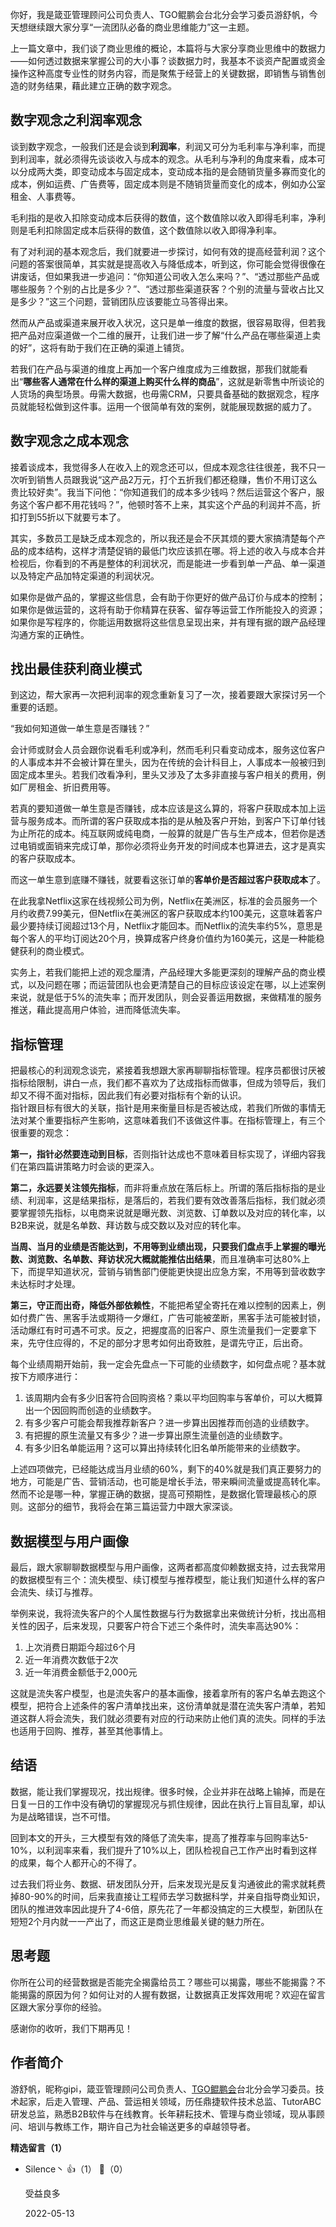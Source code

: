 你好，我是箴亚管理顾问公司负责人、TGO鲲鹏会台北分会学习委员游舒帆，今天想继续跟大家分享“一流团队必备的商业思维能力”这一主题。

上一篇文章中，我们谈了商业思维的概论，本篇将与大家分享商业思维中的数据力——如何透过数据来掌握公司的大小事？谈数据力时，我基本不谈资产配置或资金操作这种高度专业性的财务内容，而是聚焦于经营上的关键数据，即销售与销售创造的财务结果，藉此建立正确的数字观念。

## 数字观念之利润率观念

谈到数字观念，一般我们还是会谈到**利润率**，利润又可分为毛利率与净利率，而提到利润率，就必须得先谈谈收入与成本的观念。从毛利与净利的角度来看，成本可以分成两大类，即变动成本与固定成本，变动成本指的是会随销货量多寡而变化的成本，例如运费、广告费等，固定成本则是不随销货量而变化的成本，例如办公室租金、人事费等。

毛利指的是收入扣除变动成本后获得的数值，这个数值除以收入即得毛利率，净利则是毛利扣除固定成本后获得的数值，这个数值除以收入即得净利率。

有了对利润的基本观念后，我们就要进一步探讨，如何有效的提高经营利润？这个问题的答案很简单，其实就是提高收入与降低成本，听到这，你可能会觉得很像在讲废话，但如果我进一步追问：“你知道公司收入怎么来吗？”、“透过那些产品或哪些服务？个别的占比是多少？”、“透过那些渠道获客？个别的流量与营收占比又是多少？”这三个问题，营销团队应该要能立马答得出来。

然而从产品或渠道来展开收入状况，这只是单一维度的数据，很容易取得，但若我把产品对应渠道做一个二维的展开，让我们进一步了解“什么产品在哪些渠道上卖的好”，这将有助于我们在正确的渠道上铺货。

若我们在产品与渠道的维度上再加一个客户维度成为三维数据，那我们就能看出“**哪些客人通常在什么样的渠道上购买什么样的商品**”，这就是新零售中所谈论的人货场的典型场景。毋需大数据，也毋需CRM，只要具备基础的数据观念，程序员就能轻松做到这件事。运用一个很简单有效的案例，就能展现数据的威力了。

## 数字观念之成本观念

接着谈成本，我觉得多人在收入上的观念还可以，但成本观念往往很差，我不只一次听到销售人员跟我说“这产品2万元，打个五折我们都还稳赚，售价不用订这么贵比较好卖”。我当下问他：“你知道我们的成本多少钱吗？然后运营这个客户，服务这个客户都不用花钱吗？”，他顿时答不上来，其实这个产品的利润并不高，折扣打到55折以下就要亏本了。

其实，多数员工是缺乏成本观念的，所以我还是会不厌其烦的要大家搞清楚每个产品的成本结构，这样才清楚促销的最低门坎应该抓在哪。将上述的收入与成本合并检视后，你看到的不再是整体的利润状况，而是能进一步看到单一产品、单一渠道以及特定产品加特定渠道的利润状况。

如果你是做产品的，掌握这些信息，会有助于你更好的做产品订价与成本的控制；如果你是做运营的，这将有助于你精算在获客、留存等运营工作所能投入的资源；如果你是写程序的，你能运用数据将这些信息呈现出来，并有理有据的跟产品经理沟通方案的正确性。

## 找出最佳获利商业模式

到这边，帮大家再一次把利润率的观念重新复习了一次，接着要跟大家探讨另一个重要的话题。

“我如何知道做一单生意是否赚钱？”

会计师或财会人员会跟你说看毛利或净利，然而毛利只看变动成本，服务这位客户的人事成本并不会被计算在里头，因为在传统的会计科目上，人事成本一般被归到固定成本里头。若我们改看净利，里头又涉及了太多非直接与客户相关的费用，例如厂房租金、折旧费用等。

若真的要知道做一单生意是否赚钱，成本应该是这么算的，将客户获取成本加上运营与服务成本。而所谓的客户获取成本指的是从触及客户开始，到客户下订单付钱为止所花的成本。纯互联网或纯电商，一般算的就是广告与生产成本，但若你是透过电销或面销来完成订单，那你必须将业务开发的时间成本也算进去，这才是真实的客户获取成本。

而这一单生意到底赚不赚钱，就要看这张订单的**客单价是否超过客户获取成本**了。

在此我拿Netflix这家在线视频公司为例，Netflix在美洲区，标准的会员服务一个月约收费7.99美元，但Netflix在美洲区的客户获取成本约100美元，这意味着客户最少要持续订阅超过13个月，Netflix才能回本。而Netflix的流失率约5%，意思是每个客人的平均订阅达20个月，换算成客户终身价值约为160美元，这是一种能稳健获利的商业模式。

实务上，若我们能把上述的观念厘清，产品经理大多能更深刻的理解产品的商业模式，以及问题在哪；而运营团队也会更清楚自己的目标应该设定在哪，以上述案例来说，就是低于5%的流失率；而开发团队，则会妥善运用数据，来做精准的服务推送，藉此提高用户体验，进而降低流失率。

## 指标管理

把最核心的利润观念谈完，紧接着我想跟大家再聊聊指标管理。程序员都很讨厌被指标给限制，讲白一点，我们都不喜欢为了达成指标而做事，但成为领导后，我们却又不得不面对指标，因此我们有必要对指标有个新的认识。  
指针跟目标有很大的关联，指针是用来衡量目标是否被达成，若我们所做的事情无法对某个重要指标产生影响，这意味着我们不该做这件事。在指标管理上，有三个很重要的观念：

**第一，指针必然要连动到目标**，否则指针达成也不意味着目标实现了，详细内容我们在第四篇讲策略力时会谈的更深入。

**第二，永远要关注领先指标**，而非将重点放在落后标上。所谓的落后指标指的是业绩、利润率，这是结果指标，是落后的，若我们要有效改善落后指标，我们就必须要掌握领先指标，以电商来说就是曝光数、浏览数、订单数以及对应的转化率，以B2B来说，就是名单数、拜访数与成交数以及对应的转化率。

**当周、当月的业绩是否能达到，不用等到业绩出现，只要我们盘点手上掌握的曝光数、浏览数、名单数、拜访状况大概就能推估出结果**，而且准确率可达80%上下，而提早知道状况，营销与销售部门便能更快提出应急方案，不用等到营收数字未达标时才处理。

**第三，守正而出奇，降低外部依赖性**，不能把希望全寄托在难以控制的因素上，例如付费广告、黑客手法或期待一夕爆红，广告可能被垄断，黑客手法可能被封锁，活动爆红有时可遇不可求。反之，把握度高的旧客户、原生流量我们一定要拿下来，先守住应得的，不足的部分才思考如何出奇致胜，是谓先守正，后出奇。

每个业绩周期开始前，我一定会先盘点一下可能的业绩数字，如何盘点呢？基本就按下方顺序进行：

1. 该周期内会有多少旧客符合回购资格？乘以平均回购率与客单价，可以大概算出一个因回购而创造的业绩数字。
2. 有多少客户可能会帮我推荐新客户？进一步算出因推荐而创造的业绩数字。
3. 有把握的原生流量又有多少？进一步算出原生流量创造的业绩数字。
4. 有多少旧名单能运用？这可以算出持续转化旧名单所能带来的业绩数字。

上述四项做完，已经能达成当月业绩的60%，剩下的40%就是我们真正要努力的地方，可能是广告、营销活动，也可能是增长手法，带来瞬间流量或提高转化率。然而不论是哪一种，掌握正确的数据，提高可预期性，是数据化管理最核心的原则。这部分的细节，我将会在第三篇运营力中跟大家深谈。

## 数据模型与用户画像

最后，跟大家聊聊数据模型与用户画像，这两者都高度仰赖数据支持，过去我常用的数据模型有三个：流失模型、续订模型与推荐模型，能让我们知道什么样的客户会流失、续订与推荐。

举例来说，我将流失客户的个人属性数据与行为数据拿出来做统计分析，找出高相关性的因子，后来发现，只要客户符合下述三个条件时，流失率高达90%：

1. 上次消费日期距今超过6个月
2. 近一年消费次数低于2次
3. 近一年消费金额低于2,000元

这就是流失客户模型，也是流失客户的基本画像，接着拿所有的客户名单去跑这个模型，把符合上述条件的客户清单找出来，这份清单就是潜在流失客户清单，若知道这群人将会流失，我们就必须要有对应的行动来防止他们真的流失。同样的手法也适用于回购、推荐，甚至其他事情上。

## 结语

数据，能让我们掌握现况，找出规律。很多时候，企业并非在战略上输掉，而是在日复一日的工作中没有确切的掌握现况与抓住规律，因此在执行上盲目乱窜，却认为是战略错误，岂不可惜。

回到本文的开头，三大模型有效的降低了流失率，提高了推荐率与回购率达5-10%，以利润率来看，我们提升了10%以上，团队检视自己工作产出时看到这样的成果，每个人都开心的不得了。

过去我们将业务、数据、研发团队分开，后来发现光是反复沟通彼此的需求就耗费掉80-90%的时间，后来我直接让工程师去学习数据科学，并亲自指导商业知识，团队的推进效率因此提升了4-6倍，原先花了一年都没搞定的三大模型，新团队在短短2个月内就一一产出了，而这正是商业思维最关键的魅力所在。

## 思考题

你所在公司的经营数据是否能完全揭露给员工？哪些可以揭露，哪些不能揭露？不能揭露的原因为何？如何让对的人握有数据，让数据真正发挥效用呢？欢迎在留言区跟大家分享你的经验。

感谢你的收听，我们下期再见！

## 作者简介

游舒帆，昵称gipi，箴亚管理顾问公司负责人、[TGO鲲鹏会](https://tgo.geekbang.org)台北分会学习委员。技术起家，后走入管理、产品、营运相关领域，历任鼎捷软件技术总监、TutorABC研发总监，熟悉B2B软件与在线教育。长年耕耘技术、管理与商业领域，现从事顾问、培训与教练工作，期许自己为社会输送更多的卓越领导者。
<div><strong>精选留言（1）</strong></div><ul>
<li><span>Silence丶</span> 👍（1） 💬（0）<p>受益良多</p>2022-05-13</li><br/>
</ul>